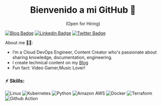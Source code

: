 <!--
**Damola12345/Damola12345** is a ✨ _special_ ✨ repository because its `README.md` (this file) appears on your GitHub profile.
-->

<h1 align="center"> 
	 Bienvenido a mi GitHub 🚀
</h1>

<p align="center"> (Open for Hiring)</p>

[![Blog Badge](https://img.shields.io/badge/-Blog-3B7EBF?style=for-the-badge&logo=Hashnode&logoColor=white&link=https://damolaaji.hashnode.dev/)](https://damolaaji.hashnode.dev/) [![Linkedin Badge](https://img.shields.io/badge/-LinkedIn-3B7EBF?style=for-the-badge&logo=Linkedin&logoColor=white&link=https://www.linkedin.com/in/adedamolaajibola)](https://www.linkedin.com/in/adedamolaajibola) [![Twitter Badge](https://img.shields.io/badge/-@therealadedami-3B7EBF?style=for-the-badge&logo=twitter&logoColor=white&link=https://twitter.com/therealadedami)](https://twitter.com/therealadedami)


About me 👨‍💻:

-	I’m a Cloud DevOps Engineer, Content Creator who's passionate about sharing knowledge, documentation, engineering.
- I create technical content on my [Blog](https://damolaaji.hashnode.dev/)
-	Fun fact: Video Gamer,Music Lover!

### ⚡ Skills:
![Linux](https://img.shields.io/static/v1?style=for-the-badge&message=Linux&color=222222&logo=Linux&logoColor=FCC624&label=)
![Kubernetes](https://img.shields.io/static/v1?style=for-the-badge&message=Kubernetes&color=222222&logo=Kubernetes&logoColor=3970E4&label=)
![Python](https://img.shields.io/static/v1?style=for-the-badge&message=Python&color=FFE873&logo=Python&logoColor=4B8BBE&label=)
![Amazon AWS](https://img.shields.io/static/v1?style=for-the-badge&message=Amazon+AWS&color=232F3E&logo=Amazon+AWS&logoColor=FFFFFF&label=)  ![Docker](https://img.shields.io/static/v1?style=for-the-badge&message=Docker&color=2496ED&logo=Docker&logoColor=FFFFFF&label=) 
![Terraform](https://img.shields.io/static/v1?style=for-the-badge&message=Terraform&color=222222&logo=Terraform&logoColor=3970E4&label=)
![Github Action](https://img.shields.io/badge/GitHub_Actions-2088FF?style=for-the-badge&logo=github-actions&logoColor=white) 


